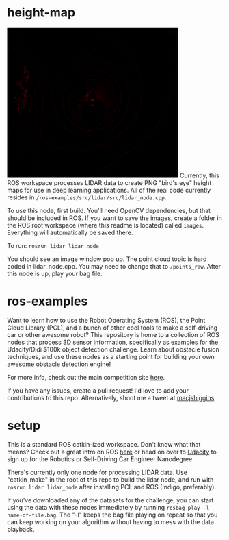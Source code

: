 # height-map
<img src="images/image_53.png" alt="height map" width="400px"></img>
Currently, this ROS workspace processes LIDAR data to create PNG "bird's eye" height maps for use in deep learning applications. All of the real code currently resides in ```/ros-examples/src/lidar/src/lidar_node.cpp```.

To use this node, first build. You'll need OpenCV dependencies, but that should be included in ROS. If you want to save the images, create a folder in the ROS root workspace (where this readme is located) called ```images```. Everything will automatically be saved there.

To run: ```rosrun lidar lidar_node```

You should see an image window pop up. The point cloud topic is hard coded in lidar_node.cpp. You may need to change that to ```/points_raw```. After this node is up, play your bag file.

# ros-examples
Want to learn how to use the Robot Operating System (ROS), the Point Cloud Library (PCL), and a bunch of other cool tools to make a self-driving car or other awesome robot? This repository is home to a collection of ROS nodes that process 3D sensor information, specifically as examples for the Udacity/Didi $100k object detection challenge. Learn about obstacle fusion techniques, and use these nodes as a starting point for building your own awesome obstacle detection engine!

For more info, check out the main competition site [here](https://www.udacity.com/didi-challenge).

If you have any issues, create a pull request! I'd love to add your contributions to this repo. Alternatively, shoot me a tweet at [macjshiggins](https://twitter.com/macjshiggins).

# setup
This is a standard ROS catkin-ized workspace. Don't know what that means? Check out a great intro on ROS [here](http://wiki.ros.org/ROS/Tutorials) or head on over to [Udacity](http://udacity.com) to sign up for the Robotics or Self-Driving Car Engineer Nanodegree.

There's currently only one node for processing LIDAR data. Use "catkin_make" in the root of this repo to build the lidar node, and run with ```rosrun lidar lidar_node``` after installing PCL and ROS (Indigo, preferably).

If you've downloaded any of the datasets for the challenge, you can start using the data with these nodes immediately by running ```rosbag play -l name-of-file.bag```. The "-l" keeps the bag file playing on repeat so that you can keep working on your algorithm without having to mess with the data playback.
